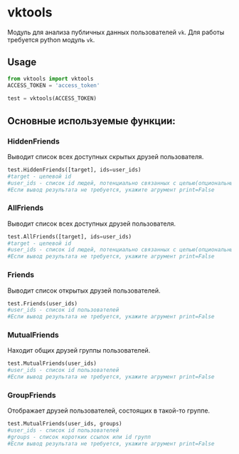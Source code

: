 # vktools
Модуль для анализа публичных данных пользователей `vk`.
Для работы требуется python модуль `vk`.
## Usage
```python
from vktools import vktools
ACCESS_TOKEN = 'access_token'
  
test = vktools(ACCESS_TOKEN)
```
## Основные используемые функции:
### HiddenFriends
Выводит список всех доступных скрытых друзей пользователя.
```python
test.HiddenFriends([target], ids=user_ids)
#target - целевой id
#user_ids - список id людей, потенциально связанных с целью(опциональный аргумент)
#Если вывод результата не требуется, укажите агрумент print=False
```
### AllFriends
Выводит список всех доступных друзей пользователя.
```python
test.AllFriends([target], ids=user_ids)
#target - целевой id
#user_ids - список id людей, потенциально связанных с целью(опциональный аргумент)
#Если вывод результата не требуется, укажите агрумент print=False
```
### Friends
Выводит список открытых друзей пользователей.
```python
test.Friends(user_ids)
#user_ids - список id пользователей
#Если вывод результата не требуется, укажите агрумент print=False
```
### MutualFriends
Находит общих друзей группы пользователей.
```python
test.MutualFriends(user_ids)
#user_ids - список id пользователей
#Если вывод результата не требуется, укажите агрумент print=False
```
### GroupFriends
Отображает друзей пользователей, состоящих в такой-то группе.
```python
test.MutualFriends(user_ids, groups)
#user_ids - список id пользователей
#groups - список коротких ссылок или id групп
#Если вывод результата не требуется, укажите агрумент print=False
```
